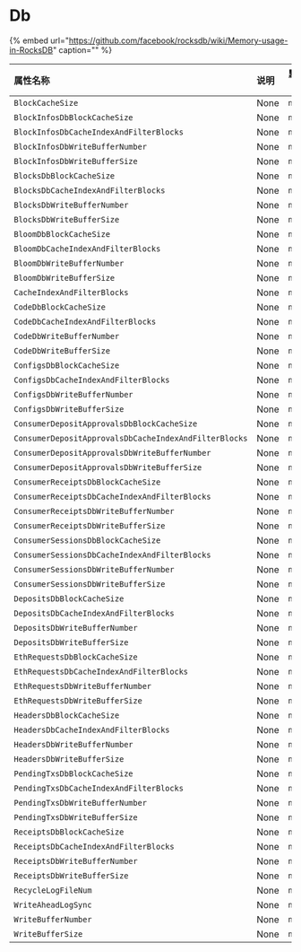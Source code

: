 # Db

{% embed url="https://github.com/facebook/rocksdb/wiki/Memory-usage-in-RocksDB" caption="" %}

| 属性名称 | 说明 | 默认值 |
| :--- | :--- | ---: |
| `BlockCacheSize` | None | `null` |
| `BlockInfosDbBlockCacheSize` | None | `null` |
| `BlockInfosDbCacheIndexAndFilterBlocks` | None | `null` |
| `BlockInfosDbWriteBufferNumber` | None | `null` |
| `BlockInfosDbWriteBufferSize` | None | `null` |
| `BlocksDbBlockCacheSize` | None | `null` |
| `BlocksDbCacheIndexAndFilterBlocks` | None | `null` |
| `BlocksDbWriteBufferNumber` | None | `null` |
| `BlocksDbWriteBufferSize` | None | `null` |
| `BloomDbBlockCacheSize` | None | `null` |
| `BloomDbCacheIndexAndFilterBlocks` | None | `null` |
| `BloomDbWriteBufferNumber` | None | `null` |
| `BloomDbWriteBufferSize` | None | `null` |
| `CacheIndexAndFilterBlocks` | None | `null` |
| `CodeDbBlockCacheSize` | None | `null` |
| `CodeDbCacheIndexAndFilterBlocks` | None | `null` |
| `CodeDbWriteBufferNumber` | None | `null` |
| `CodeDbWriteBufferSize` | None | `null` |
| `ConfigsDbBlockCacheSize` | None | `null` |
| `ConfigsDbCacheIndexAndFilterBlocks` | None | `null` |
| `ConfigsDbWriteBufferNumber` | None | `null` |
| `ConfigsDbWriteBufferSize` | None | `null` |
| `ConsumerDepositApprovalsDbBlockCacheSize` | None | `null` |
| `ConsumerDepositApprovalsDbCacheIndexAndFilterBlocks` | None | `null` |
| `ConsumerDepositApprovalsDbWriteBufferNumber` | None | `null` |
| `ConsumerDepositApprovalsDbWriteBufferSize` | None | `null` |
| `ConsumerReceiptsDbBlockCacheSize` | None | `null` |
| `ConsumerReceiptsDbCacheIndexAndFilterBlocks` | None | `null` |
| `ConsumerReceiptsDbWriteBufferNumber` | None | `null` |
| `ConsumerReceiptsDbWriteBufferSize` | None | `null` |
| `ConsumerSessionsDbBlockCacheSize` | None | `null` |
| `ConsumerSessionsDbCacheIndexAndFilterBlocks` | None | `null` |
| `ConsumerSessionsDbWriteBufferNumber` | None | `null` |
| `ConsumerSessionsDbWriteBufferSize` | None | `null` |
| `DepositsDbBlockCacheSize` | None | `null` |
| `DepositsDbCacheIndexAndFilterBlocks` | None | `null` |
| `DepositsDbWriteBufferNumber` | None | `null` |
| `DepositsDbWriteBufferSize` | None | `null` |
| `EthRequestsDbBlockCacheSize` | None | `null` |
| `EthRequestsDbCacheIndexAndFilterBlocks` | None | `null` |
| `EthRequestsDbWriteBufferNumber` | None | `null` |
| `EthRequestsDbWriteBufferSize` | None | `null` |
| `HeadersDbBlockCacheSize` | None | `null` |
| `HeadersDbCacheIndexAndFilterBlocks` | None | `null` |
| `HeadersDbWriteBufferNumber` | None | `null` |
| `HeadersDbWriteBufferSize` | None | `null` |
| `PendingTxsDbBlockCacheSize` | None | `null` |
| `PendingTxsDbCacheIndexAndFilterBlocks` | None | `null` |
| `PendingTxsDbWriteBufferNumber` | None | `null` |
| `PendingTxsDbWriteBufferSize` | None | `null` |
| `ReceiptsDbBlockCacheSize` | None | `null` |
| `ReceiptsDbCacheIndexAndFilterBlocks` | None | `null` |
| `ReceiptsDbWriteBufferNumber` | None | `null` |
| `ReceiptsDbWriteBufferSize` | None | `null` |
| `RecycleLogFileNum` | None | `null` |
| `WriteAheadLogSync` | None | `null` |
| `WriteBufferNumber` | None | `null` |
| `WriteBufferSize` | None | `null` |

